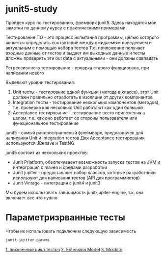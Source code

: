 # junit5-study

Пройден курс по тестированию, фремворк junit5.
Здесь находятся мои заметки по данному курсу с практическими примерами.

Тестирование ПО - это процесс испытания программы, целью которого является определить 
соответсвие между ожидаемым поведением и актуальным с помощью набора тестов
Т.е. приложение получает входные данные от тестов и выдает им выходные данные и тесты дложны 
проверить эти out data с актуальными - они должны совпадать

Регрессионного тестирование - проврка старого функционала, при написании нового

Выделяют уровни тестирования:
1. Unit тесты - тестировние одной функции (метода в классе), этот Unit должен правильно 
   отработать в изоляции от других компонентов
2. Integration тесты - тестирование нескольких компонентов (методов), т.е. проверка как 
   несколько Unit работают как один большой
3. Acceptance тестирование - тестирование всего приложения в целом, т.е. как оно работает со 
   стороны пользователя или функциональное тестирование

junit5 - самый распространненый фреймворк, предназначен для написания Unit и Integration тестов
Для Acceptance тестирования используются JBehave и TestNG

junit5 состоит из нескольких проектов:
- Junit Prlatform, обеспечиваент возможность запуска тестов на JVM и интерграция с maven и 
  средами разработки
- Junit jupiter - предоставляет набор классов, которые разработчики используют для написания 
  тестов (API для программистов)
- Junit Vintage - интеграция с junit4 и junit3

Мы будем использовать зависимость junit-jupiter-engine, т.к. она включает все что нужно

# Параметризрванные тесты
Чтобы их использовать подключим следующую зависимость
```js
junit-jupiter-params
```
[1. жизненный цикл тестов](https://github.com/alexmnv03/junit5-study/blob/develop/Introduction/HELP.md)
[2. Extension Model](https://github.com/alexmnv03/junit5-study/blob/develop/Introduction/Extension-Model.md)
[3. Mockito](https://github.com/alexmnv03/junit5-study/blob/develop/Introduction/Mockito.md)

